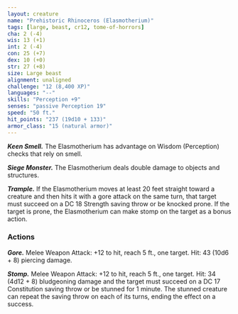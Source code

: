 ```yaml
---
layout: creature
name: "Prehistoric Rhinoceros (Elasmotherium)"
tags: [large, beast, cr12, tome-of-horrors]
cha: 2 (-4)
wis: 13 (+1)
int: 2 (-4)
con: 25 (+7)
dex: 10 (+0)
str: 27 (+8)
size: Large beast
alignment: unaligned
challenge: "12 (8,400 XP)"
languages: "--"
skills: "Perception +9"
senses: "passive Perception 19"
speed: "50 ft."
hit_points: "237 (19d10 + 133)"
armor_class: "15 (natural armor)"
---
```


***Keen Smell.*** The Elasmotherium has advantage on Wisdom
(Perception) checks that rely on smell.

***Siege Monster.*** The Elasmotherium deals double damage to objects and
structures.

***Trample.*** If the Elasmotherium moves at least 20 feet straight toward
a creature and then hits it with a gore attack on the same turn, that target
must succeed on a DC 18 Strength saving throw or be knocked prone. If
the target is prone, the Elasmotherium can make stomp on the target as a
bonus action.

### Actions

***Gore.*** Melee Weapon Attack: +12 to hit, reach 5 ft., one target. Hit: 43
(10d6 + 8) piercing damage.

***Stomp.*** Melee Weapon Attack: +12 to hit, reach 5 ft., one target. Hit:
34 (4d12 + 8) bludgeoning damage and the target must succeed on a DC
17 Constitution saving throw or be stunned for 1 minute. The stunned
creature can repeat the saving throw on each of its turns, ending the effect
on a success.
